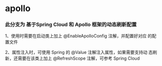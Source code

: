 # apollo

### 此分支为 基于Spring Cloud 和 Apollo 框架的动态刷新配置

	
1、使用时需要在启动类上加上 @EnableApolloConfig 注解，并配置好对应
   的配置文件
   
2、属性注入时，可使用 Spring 的 @Value 注解注入属性，如果需要支持动
   态刷新，还需要在该类上加上 @RefreshScope 注解，可参考 Spring Cloud